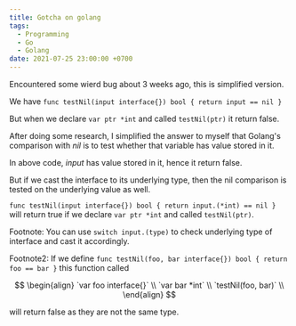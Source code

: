 ```yaml
---
title: Gotcha on golang
tags:
  - Programming
  - Go
  - Golang
date: 2021-07-25 23:00:00 +0700
---
```


Encountered some wierd bug about 3 weeks ago, this is simplified version.

We have `func testNil(input interface{}) bool { return input == nil }`

But when we declare `var ptr *int` and called `testNil(ptr)` it return false.

After doing some research, I simplified the answer to myself that Golang's comparison with _nil_ is to test whether that variable has value stored in it.

In above code, _input_ has value stored in it, hence it return false.

But if we cast the interface to its underlying type, then the nil comparison is tested on the underlying value as well.

`func testNil(input interface{}) bool { return input.(*int) == nil }` will return true if we declare `var ptr *int` and called `testNil(ptr)`.

Footnote: You can use `switch input.(type)` to check underlying type of interface and cast it accordingly.

Footnote2: If we define `func testNil(foo, bar interface{}) bool { return foo == bar }` this function called

$$ \begin{align}
  `var foo interface{}` \\
  `var bar *int` \\
  `testNil(foo, bar)` \\
\end{align} $$

will return false as they are not the same type.